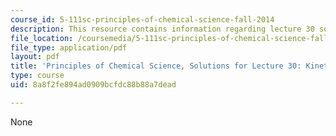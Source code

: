 ```yaml
---
course_id: 5-111sc-principles-of-chemical-science-fall-2014
description: This resource contains information regarding lecture 30 solution.
file_location: /coursemedia/5-111sc-principles-of-chemical-science-fall-2014/8a8f2fe894ad0909bcfdc88b88a7dead_MIT5_111F14_Lec30Soln.pdf
file_type: application/pdf
layout: pdf
title: 'Principles of Chemical Science, Solutions for Lecture 30: Kinetics: Rate Laws'
type: course
uid: 8a8f2fe894ad0909bcfdc88b88a7dead

---
```

None